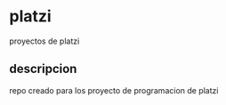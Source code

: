 # platzi
proyectos de platzi
## descripcion 
repo creado para los proyecto de programacion de platzi

